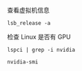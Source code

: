 查看虚拟机信息

```shell
lsb_release -a
```

检查 Linux 是否有 GPU

```shell
lspci | grep -i nvidia
```

```shell
nvidia-smi
```

